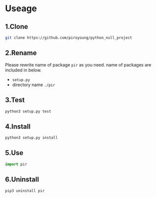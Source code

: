 # Useage


## 1.Clone

```bash
git clone https://github.com/piroyoung/python_null_project

```
## 2.Rename
Please rewrite name of package `pir` as you need. name of packages are included in below.

- `setup.py`
- directory name `./pir`


## 3.Test
```bash
python3 setup.py test
```

## 4.Install
```bash
python3 setup.py install
```

## 5.Use
```python
import pir
```

## 6.Uninstall
```bash 
pip3 uninstall pir

```
